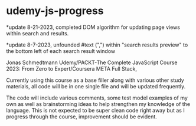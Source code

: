 # udemy-js-progress
*update 8-21-2023, completed DOM algorithm for updating page views within search and results.

*update 8-7-2023, unfounded #text (",") within "search results preview" to the bottom left of each 
search result window

Jonas Schmedtmann Udemy/PACKT-The Complete JavaScript Course 2023: From Zero to Expert/Coursera META Full Stack,

Currently using this course as a base filler along with various other study materials,
all code will be in one single file and will be updated frequently. 

The code will include various comments, some test model examples of my own as well as
brainstorming ideas to help strengthen my knowledge of the language. This is not expected 
to be super clean code right away but as I progress through the course, improvement should
be evident.
